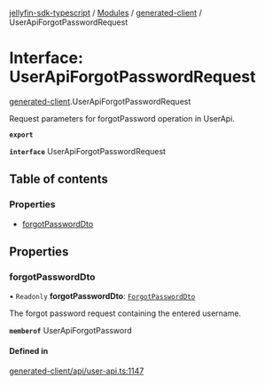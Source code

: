 [jellyfin-sdk-typescript](../README.md) / [Modules](../modules.md) / [generated-client](../modules/generated_client.md) / UserApiForgotPasswordRequest

# Interface: UserApiForgotPasswordRequest

[generated-client](../modules/generated_client.md).UserApiForgotPasswordRequest

Request parameters for forgotPassword operation in UserApi.

**`export`**

**`interface`** UserApiForgotPasswordRequest

## Table of contents

### Properties

- [forgotPasswordDto](generated_client.UserApiForgotPasswordRequest.md#forgotpassworddto)

## Properties

### forgotPasswordDto

• `Readonly` **forgotPasswordDto**: [`ForgotPasswordDto`](generated_client.ForgotPasswordDto.md)

The forgot password request containing the entered username.

**`memberof`** UserApiForgotPassword

#### Defined in

[generated-client/api/user-api.ts:1147](https://github.com/thornbill/jellyfin-sdk-typescript/blob/c0c5b18/src/generated-client/api/user-api.ts#L1147)
